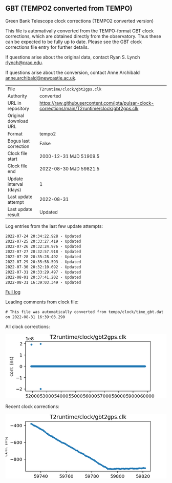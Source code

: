 
## GBT (TEMPO2 converted from TEMPO)

Green Bank Telescope clock corrections (TEMPO2 converted version)

This file is automativally converted from the TEMPO-format GBT
clock corrections, which are obtained directly from the observatory.
Thus these can be expected to be fully up to date. Please see the
GBT clock corrections file entry for further details.

If questions arise about the original data, contact Ryan S. Lynch
<rlynch@nrao.edu>.

If questions arise about the conversion, contact Anne Archibald
<anne.archibald@newcastle.ac.uk>.

|     |     |
|:--- |:--- |
| File | `T2runtime/clock/gbt2gps.clk` |
| Authority | converted |
| URL in repository | <https://raw.githubusercontent.com/ipta/pulsar-clock-corrections/main/T2runtime/clock/gbt2gps.clk> |
| Original download URL | <None> |
| Format | tempo2 |
| Bogus last correction | False |
| Clock file start | 2000-12-31 MJD 51909.5 |
| Clock file end | 2022-08-30 MJD 59821.5 |
| Update interval (days) | 1 |
| Last update attempt | 2022-08-31 |
| Last update result | Updated |

Log entries from the last few update attempts:
```
2022-07-24 20:34:22.928 - Updated
2022-07-25 20:33:27.419 - Updated
2022-07-26 20:32:24.976 - Updated
2022-07-27 20:32:57.918 - Updated
2022-07-28 20:35:28.492 - Updated
2022-07-29 20:35:58.593 - Updated
2022-07-30 20:32:10.692 - Updated
2022-07-31 20:33:29.497 - Updated
2022-08-01 20:37:41.202 - Updated
2022-08-31 16:39:03.349 - Updated
```
[Full log](https://raw.githubusercontent.com/ipta/pulsar-clock-corrections/main/log/T2runtime/clock/gbt2gps.clk.log)

Leading comments from clock file:

    # This file was automatically converted from tempo/clock/time_gbt.dat on 2022-08-31 16:39:03.290



All clock corrections:

![plot of all clock corrections](gbt2gps.clk.png "All corrections")

Recent clock corrections:

![plot of recent clock corrections](gbt2gps.clk.short.png "Recent corrections")

